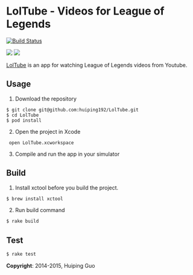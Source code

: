 # LolTube - Videos for League of Legends

[![Build Status](https://www.bitrise.io/app/ebb60694636d0779.svg?token=3cyPmH3T1CLcZh2UtwUxyw)](https://www.bitrise.io/app/ebb60694636d0779)

![](http://a5.mzstatic.com/eu/r30/Purple5/v4/7a/b1/f3/7ab1f3dc-c890-2850-1353-85ba4940cdff/screen322x572.jpeg) ![](http://a1.mzstatic.com/eu/r30/Purple3/v4/6b/d1/c1/6bd1c147-4308-a901-e5b5-e00fbddab6fe/screen322x572.jpeg)

[LolTube](https://itunes.apple.com/PL/app/id917967826) is an app for watching League of Legends videos from Youtube.


## Usage

1) Download the repository

```
$ git clone git@github.com:huiping192/LolTube.git
$ cd LolTube
$ pod install
```

2) Open the project in Xcode

```
 open LolTube.xcworkspace
```

3) Compile and run the app in your simulator

## Build

1) Install xctool before you build the project.

```sh
$ brew install xctool
```

2) Run build command

```sh
$ rake build
```

## Test
```sh
$ rake test
```

**Copyright**: 2014-2015, Huiping Guo